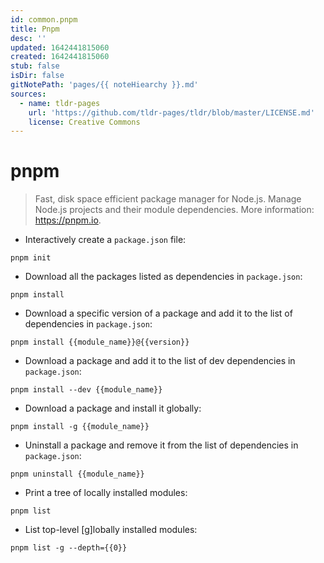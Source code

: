 ```yaml
---
id: common.pnpm
title: Pnpm
desc: ''
updated: 1642441815060
created: 1642441815060
stub: false
isDir: false
gitNotePath: 'pages/{{ noteHiearchy }}.md'
sources:
  - name: tldr-pages
    url: 'https://github.com/tldr-pages/tldr/blob/master/LICENSE.md'
    license: Creative Commons
---
```

# pnpm

> Fast, disk space efficient package manager for Node.js.
> Manage Node.js projects and their module dependencies.
> More information: <https://pnpm.io>.

- Interactively create a `package.json` file:

`pnpm init`

- Download all the packages listed as dependencies in `package.json`:

`pnpm install`

- Download a specific version of a package and add it to the list of dependencies in `package.json`:

`pnpm install {{module_name}}@{{version}}`

- Download a package and add it to the list of dev dependencies in `package.json`:

`pnpm install --dev {{module_name}}`

- Download a package and install it globally:

`pnpm install -g {{module_name}}`

- Uninstall a package and remove it from the list of dependencies in `package.json`:

`pnpm uninstall {{module_name}}`

- Print a tree of locally installed modules:

`pnpm list`

- List top-level [g]lobally installed modules:

`pnpm list -g --depth={{0}}`

